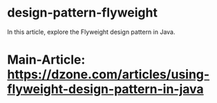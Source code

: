 # design-pattern-flyweight
In this article, explore the Flyweight design pattern in Java.
# Main-Article: https://dzone.com/articles/using-flyweight-design-pattern-in-java
